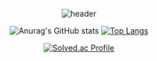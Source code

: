 <div align="center">
  
  ![header](https://capsule-render.vercel.app/api?type=Waving&color=gradient&height=180&section=header&reversal=true)

  ![Anurag's GitHub stats](https://github-readme-stats.vercel.app/api?username=gqwer0123&show_icons=true&theme=radical)
  [![Top Langs](https://github-readme-stats.vercel.app/api/top-langs/?username=gqwer0123&&layout=compact&theme=radical&hide=Tex)](https://github.com/anuraghazra/github-readme-stats)
  
  [![Solved.ac Profile](http://mazassumnida.wtf/api/v2/generate_badge?boj=bqwer0123)](https://solved.ac/bqwer0123)
</div>
